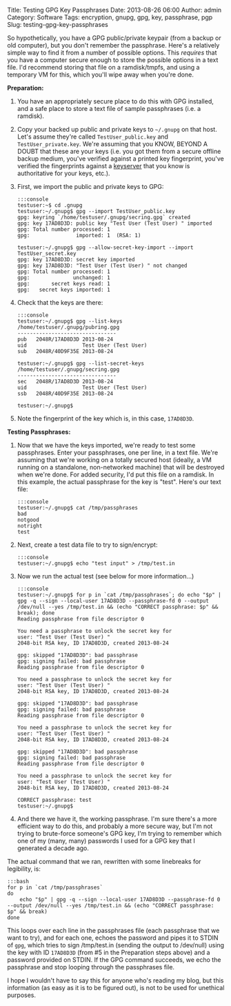 Title: Testing GPG Key Passphrases
Date: 2013-08-26 06:00
Author: admin
Category: Software
Tags: encryption, gnupg, gpg, key, passphrase, pgp
Slug: testing-gpg-key-passphrases

So hypothetically, you have a GPG public/private keypair (from a backup
or old computer), but you don't remember the passphrase. Here's a
relatively simple way to find it from a number of possible options. This
*requires* that you have a computer secure enough to store the possible
options in a text file. I'd recommend storing that file on a
ramdisk/tmpfs, and using a temporary VM for this, which you'll wipe away
when you're done.

**Preparation:**

1.  You have an appropriately secure place to do this with GPG
    installed, and a safe place to store a text file of sample
    passphrases (i.e. a ramdisk).
2.  Copy your backed up public and private keys to `~/.gnupg` on that
    host. Let's assume they're called `TestUser_public.key` and
    `TestUser_private.key`. We're assuming that you KNOW, BEYOND A DOUBT
    that these are your keys (i.e. you got them from a secure offline
    backup medium, you've verified against a printed key fingerprint,
    you've verified the fingerprints against a
    [keyserver](http://pgp.mit.edu/) that you know is authoritative for
    your keys, etc.).
3.  First, we import the public and private keys to GPG:

        :::console
        testuser:~$ cd .gnupg
        testuser:~/.gnupg$ gpg --import TestUser_public.key 
        gpg: keyring `/home/testuser/.gnupg/secring.gpg` created
        gpg: key 17AD8D3D: public key "Test User (Test User) " imported
        gpg: Total number processed: 1
        gpg:               imported: 1  (RSA: 1)
        
        testuser:~/.gnupg$ gpg --allow-secret-key-import --import TestUser_secret.key 
        gpg: key 17AD8D3D: secret key imported
        gpg: key 17AD8D3D: "Test User (Test User) " not changed
        gpg: Total number processed: 1
        gpg:              unchanged: 1
        gpg:       secret keys read: 1
        gpg:   secret keys imported: 1

4.  Check that the keys are there:

        :::console
        testuser:~/.gnupg$ gpg --list-keys
        /home/testuser/.gnupg/pubring.gpg
        --------------------------------
        pub   2048R/17AD8D3D 2013-08-24
        uid                  Test User (Test User) 
        sub   2048R/40D9F35E 2013-08-24
        
        testuser:~/.gnupg$ gpg --list-secret-keys
        /home/testuser/.gnupg/secring.gpg
        --------------------------------
        sec   2048R/17AD8D3D 2013-08-24
        uid                  Test User (Test User) 
        ssb   2048R/40D9F35E 2013-08-24
        
        testuser:~/.gnupg$ 

5.  Note the fingerprint of the key which is, in this case, `17AD8D3D`.

**Testing Passphrases:**

1.  Now that we have the keys imported, we're ready to test some
    passphrases. Enter your passphrases, one per line, in a text file.
    We're assuming that we're working on a totally secured host
    (ideally, a VM running on a standalone, non-networked machine) that
    will be destroyed when we're done. For added security, I'd put this
    file on a ramdisk. In this example, the actual passphrase for the
    key is "test". Here's our text file:

        :::console
        testuser:~/.gnupg$ cat /tmp/passphrases 
        bad
        notgood
        notright
        test

2.  Next, create a test data file to try to sign/encrypt:

        :::console
        testuser:~/.gnupg$ echo "test input" > /tmp/test.in

3.  Now we run the actual test (see below for more information...)

        :::console
        testuser:~/.gnupg$ for p in `cat /tmp/passphrases`; do echo "$p" | gpg -q --sign --local-user 17AD8D3D --passphrase-fd 0 --output /dev/null --yes /tmp/test.in && (echo "CORRECT passphrase: $p" && break); done
        Reading passphrase from file descriptor 0    
        
        You need a passphrase to unlock the secret key for
        user: "Test User (Test User) "
        2048-bit RSA key, ID 17AD8D3D, created 2013-08-24
        
        gpg: skipped "17AD8D3D": bad passphrase
        gpg: signing failed: bad passphrase
        Reading passphrase from file descriptor 0    
        
        You need a passphrase to unlock the secret key for
        user: "Test User (Test User) "
        2048-bit RSA key, ID 17AD8D3D, created 2013-08-24
        
        gpg: skipped "17AD8D3D": bad passphrase
        gpg: signing failed: bad passphrase
        Reading passphrase from file descriptor 0    
        
        You need a passphrase to unlock the secret key for
        user: "Test User (Test User) "
        2048-bit RSA key, ID 17AD8D3D, created 2013-08-24
        
        gpg: skipped "17AD8D3D": bad passphrase
        gpg: signing failed: bad passphrase
        Reading passphrase from file descriptor 0    
        
        You need a passphrase to unlock the secret key for
        user: "Test User (Test User) "
        2048-bit RSA key, ID 17AD8D3D, created 2013-08-24
        
        CORRECT passphrase: test
        testuser:~/.gnupg$ 

4.  And there we have it, the working passphrase. I'm sure there's a
    more efficient way to do this, and probably a more secure way, but
    I'm not trying to brute-force someone's GPG key, I'm trying to
    remember which one of my (many, many) passwords I used for a GPG key
    that I generated a decade ago.

The actual command that we ran, rewritten with some linebreaks for
legibility, is:

    :::bash
    for p in `cat /tmp/passphrases`
    do
        echo "$p" | gpg -q --sign --local-user 17AD8D3D --passphrase-fd 0 --output /dev/null --yes /tmp/test.in && (echo "CORRECT passphrase: $p" && break)
    done

This loops over each line in the passphrases file (each passphrase that
we want to try), and for each one, echoes the password and pipes it to
STDIN of `gpg`, which tries to sign /tmp/test.in (sending the output
to /dev/null) using the key with ID `17AD8D3D` (from #5 in the
Preparation steps above) and a password provided on STDIN. If the GPG
command succeeds, we echo the passphrase and stop looping through the
passphrases file.

I hope I wouldn't have to say this for anyone who's reading my blog, but
this information (as easy as it is to be figured out), is not to be used
for unethical purposes.
